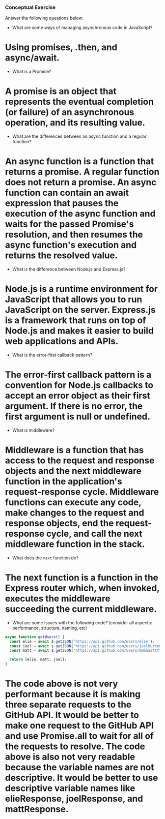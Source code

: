 ### Conceptual Exercise

Answer the following questions below:

- What are some ways of managing asynchronous code in JavaScript?
# Using promises, .then, and async/await.

- What is a Promise?
# A promise is an object that represents the eventual completion (or failure) of an asynchronous operation, and its resulting value.

- What are the differences between an async function and a regular function?
 # An async function is a function that returns a promise. A regular function does not return a promise. An async function can contain an await expression that pauses the execution of the async function and waits for the passed Promise's resolution, and then resumes the async function's execution and returns the resolved value.

- What is the difference between Node.js and Express.js?
# Node.js is a runtime environment for JavaScript that allows you to run JavaScript on the server. Express.js is a framework that runs on top of Node.js and makes it easier to build web applications and APIs.

- What is the error-first callback pattern?
# The error-first callback pattern is a convention for Node.js callbacks to accept an error object as their first argument. If there is no error, the first argument is null or undefined.

- What is middleware?
# Middleware is a function that has access to the request and response objects and the next middleware function in the application's request-response cycle. Middleware functions can execute any code, make changes to the request and response objects, end the request-response cycle, and call the next middleware function in the stack.

- What does the `next` function do?
 # The next function is a function in the Express router which, when invoked, executes the middleware succeeding the current middleware.

- What are some issues with the following code? (consider all aspects: performance, structure, naming, etc)

```js
async function getUsers() {
  const elie = await $.getJSON('https://api.github.com/users/elie');
  const joel = await $.getJSON('https://api.github.com/users/joelburton');
  const matt = await $.getJSON('https://api.github.com/users/mmmaaatttttt');

  return [elie, matt, joel];
}
```
# The code above is not very performant because it is making three separate requests to the GitHub API. It would be better to make one request to the GitHub API and use Promise.all to wait for all of the requests to resolve. The code above is also not very readable because the variable names are not descriptive. It would be better to use descriptive variable names like elieResponse, joelResponse, and mattResponse.
